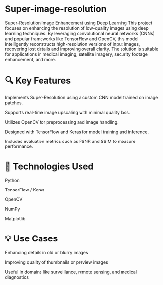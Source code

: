 # Super-image-resolution
Super-Resolution Image Enhancement using Deep Learning
This project focuses on enhancing the resolution of low-quality images using deep learning techniques. By leveraging convolutional neural networks (CNNs) and popular frameworks like TensorFlow and OpenCV, this model intelligently reconstructs high-resolution versions of input images, recovering lost details and improving overall clarity. The solution is suitable for applications in medical imaging, satellite imagery, security footage enhancement, and more.

# 🔍 Key Features
Implements Super-Resolution using a custom CNN model trained on image patches.

Supports real-time image upscaling with minimal quality loss.

Utilizes OpenCV for preprocessing and image handling.

Designed with TensorFlow and Keras for model training and inference.

Includes evaluation metrics such as PSNR and SSIM to measure performance.

# 📁 Technologies Used
Python

TensorFlow / Keras

OpenCV

NumPy

Matplotlib

# 💡 Use Cases
Enhancing details in old or blurry images

Improving quality of thumbnails or preview images

Useful in domains like surveillance, remote sensing, and medical diagnostics
